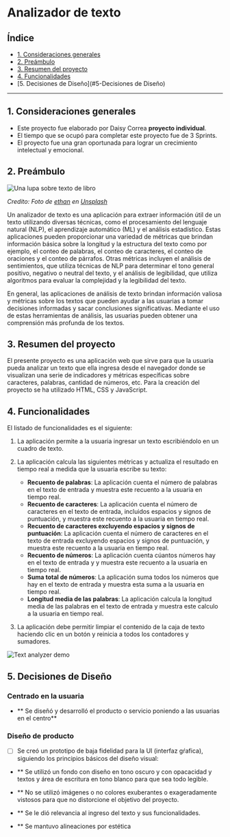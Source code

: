 # Analizador de texto

## Índice

* [1. Consideraciones generales](#1-consideraciones-generales)
* [2. Preámbulo](#2-preámbulo)
* [3. Resumen del proyecto](#3-resumen-del-proyecto)
* [4. Funcionalidades](#4-funcionalidades)
* [5. Decisiones de Diseño](#5-Decisiones de Diseño)

***

## 1. Consideraciones generales

* Este proyecto fue elaborado por Daisy Correa **proyecto individual**.
* El tiempo que se ocupó para completar este proyecto fue de 3 Sprints.
* El proyecto fue una gran oportunada para lograr un crecimiento intelectual y emocional.

## 2. Preámbulo

![Una lupa sobre texto de libro](https://github.com/Laboratoria/curriculum/assets/92090/2b45f653-69a5-4282-a65c-d34125c36113)

_Credito: Foto de [ethan](https://unsplash.com/fr/@andallthings?utm_source=unsplash&utm_medium=referral&utm_content=creditCopyText)_
_en [Unsplash](https://unsplash.com/es/fotos/72NpWZJOskU?utm_source=unsplash&utm_medium=referral&utm_content=creditCopyText)_

Un analizador de texto es una aplicación para extraer información útil de un
texto utilizando diversas técnicas, como el procesamiento del lenguaje
natural (NLP), el aprendizaje automático (ML) y el análisis estadístico.
Estas aplicaciones pueden proporcionar una variedad de métricas que brindan
información básica sobre la longitud y la estructura del texto como por
ejemplo, el conteo de palabras, el conteo de caracteres, el conteo de
oraciones y el conteo de párrafos. Otras métricas incluyen el análisis
de sentimientos, que utiliza técnicas de NLP para determinar el tono
general positivo, negativo o neutral del texto, y el análisis de
legibilidad, que utiliza algoritmos para evaluar la complejidad y la
legibilidad del texto.

En general, las aplicaciones de análisis de texto brindan información
valiosa y métricas sobre los textos que pueden ayudar a las usuarias a
tomar decisiones informadas y sacar conclusiones significativas.
Mediante el uso de estas herramientas de análisis, las usuarias pueden
obtener una comprensión más profunda de los textos.

## 3. Resumen del proyecto

El presente proyecto es una aplicación web que sirve para que la usuaria
pueda analizar un texto que ella ingresa desde el navegador donde se 
visualizan una serie de indicadores y métricas específicas sobre caracteres, palabras, cantidad de números, etc. Para la creación del proyecto se ha utilizado HTML, CSS y JavaScript.

## 4. Funcionalidades

El listado de funcionalidades es el siguiente:

1. La aplicación permite a la usuaria ingresar un texto escribiéndolo en un cuadro de texto.

2. La aplicación calcula las siguientes métricas y actualiza el resultado en tiempo real a medida que la usuaria escribe su texto:

    - **Recuento de palabras**: La aplicación cuenta el número de palabras en el texto de entrada y muestra este recuento a la usuaria en tiempo real.
    - **Recuento de caracteres**: La aplicación cuenta el número de caracteres en el texto de entrada, incluidos espacios y signos de
    puntuación, y muestra este recuento a la usuaria en tiempo real.
    - **Recuento de caracteres excluyendo espacios y signos de puntuación**:
    La aplicación cuenta el número de caracteres en el texto de entrada excluyendo espacios y signos de puntuación, y muestra este recuento a la usuaria en tiempo real.
    - **Recuento de números**: La aplicación cuenta cúantos números hay en
    el texto de entrada y y muestra este recuento a la usuaria en tiempo real.
    - **Suma total de números**: La aplicación suma todos los números que
    hay en el texto de entrada y muestra esta suma a la usuaria en tiempo real.
    - **Longitud media de las palabras**: La aplicación calcula la longitud media de las palabras en el texto de entrada y muestra este calculo a la usuaria en tiempo real.

3. La aplicación debe permitir limpiar el contenido de la caja de texto haciendo clic en un botón y reinicia a todos los contadores y sumadores.

![Text analyzer demo](https://github-production-user-asset-6210df.s3.amazonaws.com/12631491/240650556-988dcd6f-bc46-473b-894c-888a66c9fe2d.gif "Text analyzer demo")

## 5. Decisiones de Diseño
### Centrado en la usuaria

* ** Se diseñó y desarrolló el producto o servicio poniendo a las usuarias 
en el centro**

### Diseño de producto
 - [ ] Se creó un prototipo de baja fidelidad para la UI (interfaz gŕafica), siguiendo los principios básicos del diseño visual:

 * ** Se utilizó un fondo con diseño en tono oscuro y con opacacidad y textos y área de escritura en tono blanco para que sea todo legible.
 
 * ** No se utilizó imágenes o no colores exuberantes o exageradamente vistosos para que no distorcione el objetivo del proyecto.

 * ** Se le dió relevancia al ingreso del texto y sus funcionalidades.
 * ** Se mantuvo alineaciones por estética